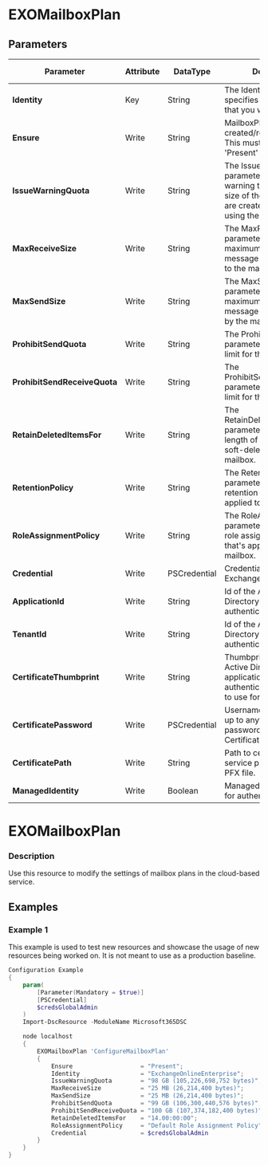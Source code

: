 ﻿# EXOMailboxPlan

## Parameters

| Parameter | Attribute | DataType | Description | Allowed Values |
| --- | --- | --- | --- | --- |
| **Identity** | Key | String | The Identity parameter specifies the Mailbox Plan that you want to modify. ||
| **Ensure** | Write | String | MailboxPlans cannot be created/removed in O365.  This must be set to 'Present' |Present|
| **IssueWarningQuota** | Write | String | The IssueWarningQuota parameter specifies the warning threshold for the size of the mailboxes that are created or enabled using the mailbox plan. ||
| **MaxReceiveSize** | Write | String | The MaxReceiveSize parameter specifies the maximum size of a message that can be sent to the mailbox. ||
| **MaxSendSize** | Write | String | The MaxSendSize parameter specifies the maximum size of a message that can be sent by the mailbox. ||
| **ProhibitSendQuota** | Write | String | The ProhibitSendQuota parameter specifies a size limit for the mailbox. ||
| **ProhibitSendReceiveQuota** | Write | String | The ProhibitSendReceiveQuota parameter specifies a size limit for the mailbox. ||
| **RetainDeletedItemsFor** | Write | String | The RetainDeletedItemsFor parameter specifies the length of time to keep soft-deleted items for the mailbox. ||
| **RetentionPolicy** | Write | String | The RetentionPolicy parameter specifies the retention policy that's applied to the mailbox. ||
| **RoleAssignmentPolicy** | Write | String | The RoleAssignmentPolicy parameter specifies the role assignment policy that's applied to the mailbox. ||
| **Credential** | Write | PSCredential | Credentials of the Exchange Global Admin ||
| **ApplicationId** | Write | String | Id of the Azure Active Directory application to authenticate with. ||
| **TenantId** | Write | String | Id of the Azure Active Directory tenant used for authentication. ||
| **CertificateThumbprint** | Write | String | Thumbprint of the Azure Active Directory application's authentication certificate to use for authentication. ||
| **CertificatePassword** | Write | PSCredential | Username can be made up to anything but password will be used for CertificatePassword ||
| **CertificatePath** | Write | String | Path to certificate used in service principal usually a PFX file. ||
| **ManagedIdentity** | Write | Boolean | Managed ID being used for authentication. ||

# EXOMailboxPlan

### Description

Use this resource to modify the settings of mailbox plans in the cloud-based service.

## Examples

### Example 1

This example is used to test new resources and showcase the usage of new resources being worked on.
It is not meant to use as a production baseline.

```powershell
Configuration Example
{
    param(
        [Parameter(Mandatory = $true)]
        [PSCredential]
        $credsGlobalAdmin
    )
    Import-DscResource -ModuleName Microsoft365DSC

    node localhost
    {
        EXOMailboxPlan 'ConfigureMailboxPlan'
        {
            Ensure                   = "Present";
            Identity                 = "ExchangeOnlineEnterprise";
            IssueWarningQuota        = "98 GB (105,226,698,752 bytes)";
            MaxReceiveSize           = "25 MB (26,214,400 bytes)";
            MaxSendSize              = "25 MB (26,214,400 bytes)";
            ProhibitSendQuota        = "99 GB (106,300,440,576 bytes)";
            ProhibitSendReceiveQuota = "100 GB (107,374,182,400 bytes)";
            RetainDeletedItemsFor    = "14.00:00:00";
            RoleAssignmentPolicy     = "Default Role Assignment Policy";
            Credential               = $credsGlobalAdmin
        }
    }
}
```

